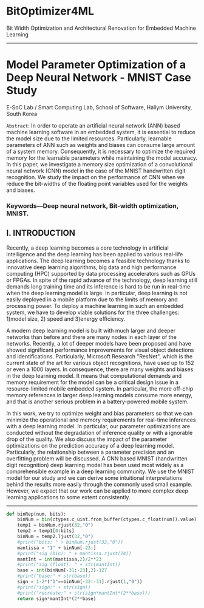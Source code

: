 # BitOptimizer4ML
Bit Width Optimization and Architectural Renovation for Embedded Machine Learning

*  *  *
# Model Parameter Optimization of a Deep Neural Network - MNIST Case Study

E-SoC Lab / Smart Computing Lab, School of Software, Hallym University, South Korea

```Abstract```: In order to operate an artificial neural network (ANN) based machine learning software in an embedded system, it is essential to reduce the model size due to the limited resources. Particularly, learnable parameters of ANN such as weights and biases can consume large amount of a system memory. Consequently, it is necessary to optimize the required memory for the learnable parameters while maintaining the model accuracy. In this paper, we investigate a memory size optimization of a convolutional neural network (CNN) model in the case of the MNIST handwritten digit recognition. We study the impact on the performance of CNN when we reduce the bit-widths of the floating point variables used for the weights and biases. 

### Keywords—Deep neural network, Bit-width optimization, MNIST.

## I. INTRODUCTION

Recently, a deep learning becomes a core technology in artificial intelligence and the deep learning has been applied to various real-life applications. The deep learning becomes a feasible technology thanks to innovative deep learning algorithms, big data and high performance computing (HPC) supported by data processing accelerators such as GPUs or FPGAs. In spite of the rapid advance of the technology, deep learning still demands long training time and its inference is hard to be run in real-time when the deep learning model is large. In particular, deep learning is not easily deployed in a mobile platform due to the limits of memory and processing power. To deploy a machine learning in such an embedded system, we have to develop viable solutions for the three challenges: 1)model size, 2) speed and 3)energy efficiency. 

A modern deep learning model is built with much larger and deeper networks than before and there are many nodes in each layer of the networks. Recently, a lot of deeper models have been proposed and have showed significant performance improvements for visual object detections and identifications. Particularly, Microsoft Research "ResNet", which is the current state of the art for various object recognitions, have used up to 152 or even a 1000 layers. In consequence, there are many weights and biases in the deep learning model. It means that computational demands and memory requirement for the model can be a critical design issue in a resource-limited mobile embedded system. In particular, the more off-chip memory references in larger deep learning models consume more energy, and that is another serious problem in a battery-powered mobile system.

In this work, we try to optimize weight and bias parameters so that we can minimize the operational and memory requirements for real-time inferences with a deep learning model. In particular, our parameter optimizations are conducted without the degradation of inference quality or with a ignorable drop of the quality. We also discuss the impact of the parameter optimizations on the prediction accuracy of a deep learning model. Particularly, the relationship between a parameter precision and an overfitting problem will be discussed. A CNN based MNIST (handwritten digit recognition) deep learning model has been used most widely as a comprehensible
example in a deep learning community. We use the MNIST model for our study and we can derive some intuitional interpretations behind the results more easily through the commonly used small example. However, we expect that our work can be applied to more complex deep learning applications to some extent consistently.

*  *  *

```python
def binRep(num, bits):
    binNum = bin(ctypes.c_uint.from_buffer(ctypes.c_float(num)).value)[2:]
    temp1 = binNum.rjust(32,"0")
    temp2 = temp1[0:bits]
    binNum = temp2.ljust(32,"0")
    #print("bits: " + binNum.rjust(32,"0"))
    mantissa = "1" + binNum[-23:]
    #print("sig (bin): " + mantissa.rjust(24))
    mantInt = int(mantissa,2)/2**23
    #print("sig (float): " + str(mantInt))
    base = int(binNum[-31:-23],2)-127
    #print("base:" + str(base))
    sign = 1-2*("1"==binNum[-32:-31].rjust(1,"0"))
    #print("sign:" + str(sign))
    #print("recreate:" + str(sign*mantInt*(2**base)))
    return sign*mantInt*(2**base)
```



## 
